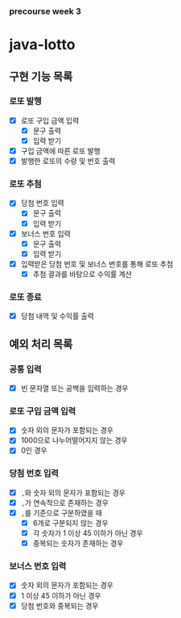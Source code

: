 ### precourse week 3

# java-lotto

## 구현 기능 목록

### 로또 발행

- [x] 로또 구입 금액 입력
  - [x] 문구 출력
  - [x] 입력 받기
- [x] 구입 금액에 따른 로또 발행
- [x] 발행한 로또의 수량 및 번호 출력

### 로또 추첨
- [x] 당첨 번호 입력
  - [x] 문구 출력
  - [x] 입력 받기
- [x] 보너스 번호 입력
  - [x] 문구 출력
  - [x] 입력 받기
- [x] 입력받은 당첨 번호 및 보너스 번호를 통해 로또 추첨
  - [x] 추첨 결과를 바탕으로 수익률 계산

### 로또 종료
- [x] 당첨 내역 및 수익률 출력

## 예외 처리 목록

### 공통 입력
- [x] 빈 문자열 또는 공백을 입력하는 경우

### 로또 구입 금액 입력

- [x] 숫자 외의 문자가 포함되는 경우
- [x] 1000으로 나누어떨어지지 않는 경우
- [x] 0인 경우

### 당첨 번호 입력
- [x] `,`와 숫자 외의 문자가 포함되는 경우
- [x] `,`가 연속적으로 존재하는 경우
- [x] `,`를 기준으로 구분하였을 때
  - [x] 6개로 구분되지 않는 경우
  - [x] 각 숫자가 1 이상 45 이하가 아닌 경우
  - [x] 중복되는 숫자가 존재하는 경우

### 보너스 번호 입력
- [x] 숫자 외의 문자가 포함되는 경우
- [x] 1 이상 45 이하가 아닌 경우
- [x] 당첨 번호와 중복되는 경우
